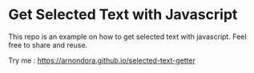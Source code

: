 # Get Selected Text with Javascript

This repo is an example on how to get selected text with javascript. Feel free to share and reuse.

Try me : https://arnondora.github.io/selected-text-getter
